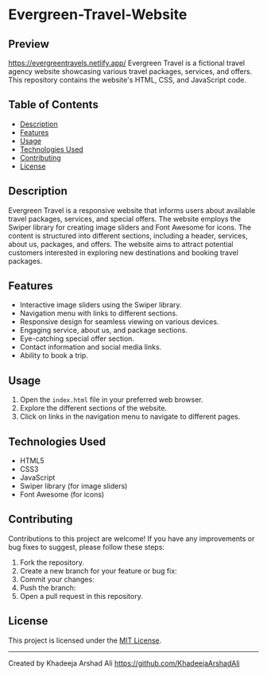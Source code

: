 # Evergreen-Travel-Website

## Preview
https://evergreentravels.netlify.app/
Evergreen Travel is a fictional travel agency website showcasing various travel packages, services, and offers. This repository contains the website's HTML, CSS, and JavaScript code.

## Table of Contents

- [Description](#description)
- [Features](#features)
- [Usage](#usage)
- [Technologies Used](#technologies-used)
- [Contributing](#contributing)
- [License](#license)

## Description

Evergreen Travel is a responsive website that informs users about available travel packages, services, and special offers. The website employs the Swiper library for creating image sliders and Font Awesome for icons. The content is structured into different sections, including a header, services, about us, packages, and offers. The website aims to attract potential customers interested in exploring new destinations and booking travel packages.

## Features

- Interactive image sliders using the Swiper library.
- Navigation menu with links to different sections.
- Responsive design for seamless viewing on various devices.
- Engaging service, about us, and package sections.
- Eye-catching special offer section.
- Contact information and social media links.
- Ability to book a trip.


## Usage

1. Open the `index.html` file in your preferred web browser.
2. Explore the different sections of the website.
3. Click on links in the navigation menu to navigate to different pages.

## Technologies Used

- HTML5
- CSS3
- JavaScript
- Swiper library (for image sliders)
- Font Awesome (for icons)

## Contributing

Contributions to this project are welcome! If you have any improvements or bug fixes to suggest, please follow these steps:

1. Fork the repository.
2. Create a new branch for your feature or bug fix:
3. Commit your changes: 
4. Push the branch: 
5. Open a pull request in this repository.

## License

This project is licensed under the [MIT License](LICENSE).

---

Created by Khadeeja Arshad Ali https://github.com/KhadeejaArshadAli 
